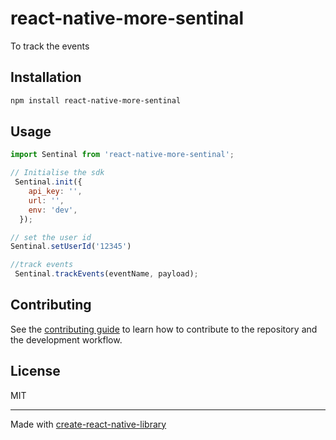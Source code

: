 # react-native-more-sentinal

To track the events

## Installation

```sh
npm install react-native-more-sentinal
```

## Usage


```js
import Sentinal from 'react-native-more-sentinal';

// Initialise the sdk
 Sentinal.init({
    api_key: '',
    url: '',
    env: 'dev',
  });

// set the user id
Sentinal.setUserId('12345')

//track events
 Sentinal.trackEvents(eventName, payload);

```


## Contributing

See the [contributing guide](CONTRIBUTING.md) to learn how to contribute to the repository and the development workflow.

## License

MIT

---

Made with [create-react-native-library](https://github.com/callstack/react-native-builder-bob)
